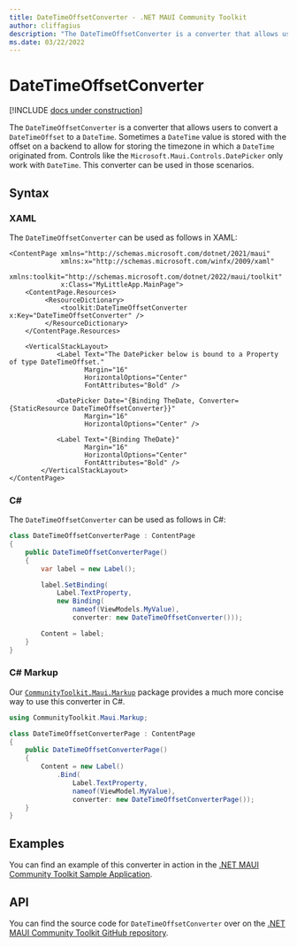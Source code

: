 ```yaml
---
title: DateTimeOffsetConverter - .NET MAUI Community Toolkit
author: cliffagius
description: "The DateTimeOffsetConverter is a converter that allows users to convert a DateTimeOffset to a DateTime "
ms.date: 03/22/2022
---
```


# DateTimeOffsetConverter

[!INCLUDE [docs under construction](../includes/preview-note.md)]

The `DateTimeOffsetConverter` is a converter that allows users to convert a `DateTimeOffset` to a `DateTime`. Sometimes a `DateTime` value is stored with the offset on a backend to allow for storing the timezone in which a `DateTime` originated from. Controls like the `Microsoft.Maui.Controls.DatePicker` only work with `DateTime`. This converter can be used in those scenarios.

## Syntax

### XAML

The `DateTimeOffsetConverter` can be used as follows in XAML:

```xaml
<ContentPage xmlns="http://schemas.microsoft.com/dotnet/2021/maui"
             xmlns:x="http://schemas.microsoft.com/winfx/2009/xaml"
             xmlns:toolkit="http://schemas.microsoft.com/dotnet/2022/maui/toolkit"
             x:Class="MyLittleApp.MainPage">
    <ContentPage.Resources>
         <ResourceDictionary>
             <toolkit:DateTimeOffsetConverter x:Key="DateTimeOffsetConverter" />
         </ResourceDictionary>
    </ContentPage.Resources>

    <VerticalStackLayout>
            <Label Text="The DatePicker below is bound to a Property of type DateTimeOffset."
                   Margin="16"
                   HorizontalOptions="Center"
                   FontAttributes="Bold" />

            <DatePicker Date="{Binding TheDate, Converter={StaticResource DateTimeOffsetConverter}}" 
                   Margin="16"
                   HorizontalOptions="Center" />

            <Label Text="{Binding TheDate}"
                   Margin="16"
                   HorizontalOptions="Center"
                   FontAttributes="Bold" />
        </VerticalStackLayout>
</ContentPage>
```



### C#

The `DateTimeOffsetConverter` can be used as follows in C#:

```csharp
class DateTimeOffsetConverterPage : ContentPage
{
    public DateTimeOffsetConverterPage()
    {
        var label = new Label();

		label.SetBinding(
			Label.TextProperty,
			new Binding(
				nameof(ViewModels.MyValue),
				converter: new DateTimeOffsetConverter()));

		Content = label;
    }
}
```

### C# Markup

Our [`CommunityToolkit.Maui.Markup`](../markup/markup.md) package provides a much more concise way to use this converter in C#.

```csharp
using CommunityToolkit.Maui.Markup;

class DateTimeOffsetConverterPage : ContentPage
{
    public DateTimeOffsetConverterPage()
    {
        Content = new Label()
            .Bind(
                Label.TextProperty,
                nameof(ViewModel.MyValue),
                converter: new DateTimeOffsetConverterPage());
    }
}
```

## Examples

You can find an example of this converter in action in the [.NET MAUI Community Toolkit Sample Application](https://github.com/CommunityToolkit/Maui/blob/main/samples/CommunityToolkit.Maui.Sample/Pages/Converters/DateTimeOffsetConverterPage.xaml).

## API

You can find the source code for `DateTimeOffsetConverter` over on the [.NET MAUI Community Toolkit GitHub repository](https://github.com/CommunityToolkit/Maui/blob/main/src/CommunityToolkit.Maui/Converters/DateTimeOffsetConverter.shared.cs).
